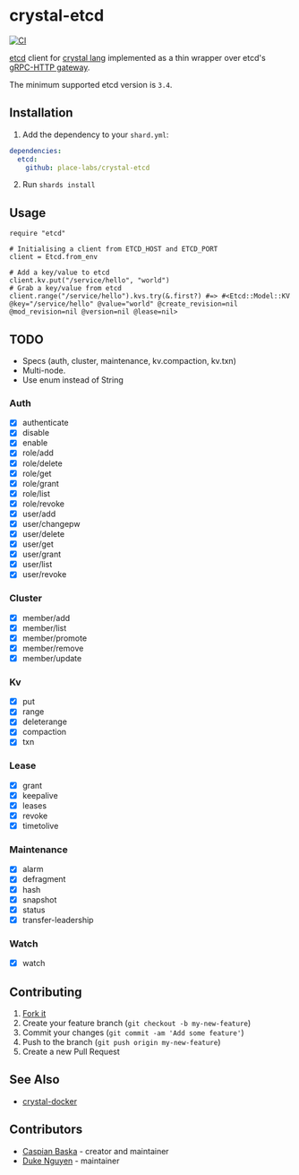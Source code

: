 # crystal-etcd

[![CI](https://github.com/place-labs/crystal-etcd/actions/workflows/ci.yml/badge.svg)](https://github.com/place-labs/crystal-etcd/actions/workflows/ci.yml)

[etcd](https://www.etcd.io/) client for [crystal lang](https://crystal-lang.org/) implemented as a thin wrapper over etcd's [gRPC-HTTP gateway](https://github.com/etcd-io/etcd/blob/master/Documentation/dev-guide/api_grpc_gateway.md).

The minimum supported etcd version is `3.4`.

## Installation

1. Add the dependency to your `shard.yml`:

```yaml
dependencies:
  etcd:
    github: place-labs/crystal-etcd
```

2. Run `shards install`

## Usage

```crystal
require "etcd"

# Initialising a client from ETCD_HOST and ETCD_PORT
client = Etcd.from_env

# Add a key/value to etcd
client.kv.put("/service/hello", "world")
# Grab a key/value from etcd
client.range("/service/hello").kvs.try(&.first?) #=> #<Etcd::Model::KV @key="/service/hello" @value="world" @create_revision=nil  @mod_revision=nil @version=nil @lease=nil>
```

## TODO

- Specs (auth, cluster, maintenance, kv.compaction, kv.txn)
- Multi-node.
- Use enum instead of String

### Auth

- [x] authenticate
- [x] disable
- [x] enable
- [x] role/add
- [x] role/delete
- [x] role/get
- [x] role/grant
- [x] role/list
- [x] role/revoke
- [x] user/add
- [x] user/changepw
- [x] user/delete
- [x] user/get
- [x] user/grant
- [x] user/list
- [x] user/revoke

### Cluster

- [x] member/add
- [x] member/list
- [x] member/promote
- [x] member/remove
- [x] member/update

### Kv

- [x] put
- [x] range
- [x] deleterange
- [x] compaction
- [x] txn

### Lease

- [x] grant
- [x] keepalive
- [x] leases
- [x] revoke
- [x] timetolive

### Maintenance

- [x] alarm
- [x] defragment
- [x] hash
- [x] snapshot
- [x] status
- [x] transfer-leadership

### Watch

- [x] watch

## Contributing

1. [Fork it](https://github.com/place-labs/crystal-etcd/fork)
2. Create your feature branch (`git checkout -b my-new-feature`)
3. Commit your changes (`git commit -am 'Add some feature'`)
4. Push to the branch (`git push origin my-new-feature`)
5. Create a new Pull Request

## See Also

- [crystal-docker](https://github.com/place-labs/crystal-docker)

## Contributors

- [Caspian Baska](https://github.com/caspiano) - creator and maintainer
- [Duke Nguyen](https://github.com/dukeraphaelng) - maintainer